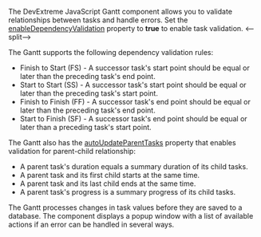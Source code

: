 The DevExtreme JavaScript Gantt component allows you to validate relationships between tasks and handle errors. Set the [enableDependencyValidation](/Documentation/ApiReference/UI_Components/dxGantt/Configuration/validation/#enableDependencyValidation) property to **true** to enable task validation.
<--split-->

The Gantt supports the following dependency validation rules:

* Finish to Start (FS) - A successor task's start point should be equal or later than the preceding task's end point.
* Start to Start (SS) - A successor task's start point should be equal or later than the preceding task's start point.
* Finish to Finish (FF) - A successor task's end point should be equal or later than the preceding task's end point.
* Start to Finish (SF) - A successor task's end point should be equal or later than a preceding task's start point.

The Gantt also has the [autoUpdateParentTasks](/Documentation/ApiReference/UI_Components/dxGantt/Configuration/validation/#autoUpdateParentTasks) property that enables validation for parent-child relationship:

* A parent task's duration equals a summary duration of its child tasks.
* A parent task and its first child starts at the same time.
* A parent task and its last child ends at the same time.
* A parent task's progress is a summary progress of its child tasks.

The Gantt processes changes in task values before they are saved to a database. The component displays a popup window with a list of available actions if an error can be handled in several ways.
